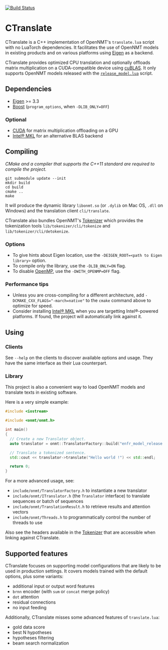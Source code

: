 [![Build Status](https://api.travis-ci.org/OpenNMT/CTranslate.svg?branch=master)](https://travis-ci.org/OpenNMT/CTranslate)

# CTranslate

CTranslate is a C++ implementation of OpenNMT's `translate.lua` script with no LuaTorch dependencies. It facilitates the use of OpenNMT models in existing products and on various platforms using [Eigen](http://eigen.tuxfamily.org) as a backend.

CTranslate provides optimized CPU translation and optionally offloads matrix multiplication on a CUDA-compatible device using [cuBLAS](http://docs.nvidia.com/cuda/cublas/). It only supports OpenNMT models released with the [`release_model.lua`](https://github.com/OpenNMT/OpenNMT/tree/master/tools#release-model) script.

## Dependencies

* [Eigen](http://eigen.tuxfamily.org/index.php?title=Main_Page) >= 3.3
* [Boost](http://www.boost.org/) (`program_options`, when `-DLIB_ONLY=OFF`)

### Optional

* [CUDA](https://developer.nvidia.com/cuda-toolkit) for matrix multiplication offloading on a GPU
* [Intel® MKL](https://software.intel.com/en-us/intel-mkl) for an alternative BLAS backend

## Compiling

*CMake and a compiler that supports the C++11 standard are required to compile the project.*

```
git submodule update --init
mkdir build
cd build
cmake ..
make
```

It will produce the dynamic library `libonmt.so` (or `.dylib` on Mac OS, `.dll` on Windows) and the translation client `cli/translate`.

CTranslate also bundles OpenNMT's [Tokenizer](https://github.com/OpenNMT/Tokenizer) which provides the tokenization tools `lib/tokenizer/cli/tokenize` and `lib/tokenizer/cli/detokenize`.

### Options

* To give hints about Eigen location, use the `-DEIGEN_ROOT=<path to Eigen library>` option.
* To compile only the library, use the `-DLIB_ONLY=ON` flag.
* To disable [OpenMP](http://www.openmp.org), use the `-DWITH_OPENMP=OFF` flag.

### Performance tips

* Unless you are cross-compiling for a different architecture, add `-DCMAKE_CXX_FLAGS="-march=native"` to the `cmake` command above to optimize for speed.
* Consider installing [Intel® MKL](https://software.intel.com/en-us/intel-mkl) when you are targetting Intel®-powered platforms. If found, the project will automatically link against it.

## Using

### Clients

See `--help` on the clients to discover available options and usage. They have the same interface as their Lua counterpart.

### Library

This project is also a convenient way to load OpenNMT models and translate texts in existing software.

Here is a very simple example:

```cpp
#include <iostream>

#include <onmt/onmt.h>

int main()
{
  // Create a new Translator object.
  auto translator = onmt::TranslatorFactory::build("enfr_model_release.t7");

  // Translate a tokenized sentence.
  std::cout << translator->translate("Hello world !") << std::endl;

  return 0;
}

```

For a more advanced usage, see:

* `include/onmt/TranslatorFactory.h` to instantiate a new translator
* `include/onmt/ITranslator.h` (the `Translator` interface) to translate sequences or batch of sequences
* `include/onmt/TranslationResult.h` to retrieve results and attention vectors
* `include/onmt/Threads.h` to programmatically control the number of threads to use

Also see the headers available in the [Tokenizer](https://github.com/OpenNMT/Tokenizer) that are accessible when linking against CTranslate.

## Supported features

CTranslate focuses on supporting model configurations that are likely to be used in production settings. It covers models trained with the default options, plus some variants:

* additional input or output word features
* `brnn` encoder (with `sum` or `concat` merge policy)
* `dot` attention
* residual connections
* no input feeding

Additionally, CTranslate misses some advanced features of `translate.lua`:

* gold data score
* best N hypotheses
* hypotheses filtering
* beam search normalization

